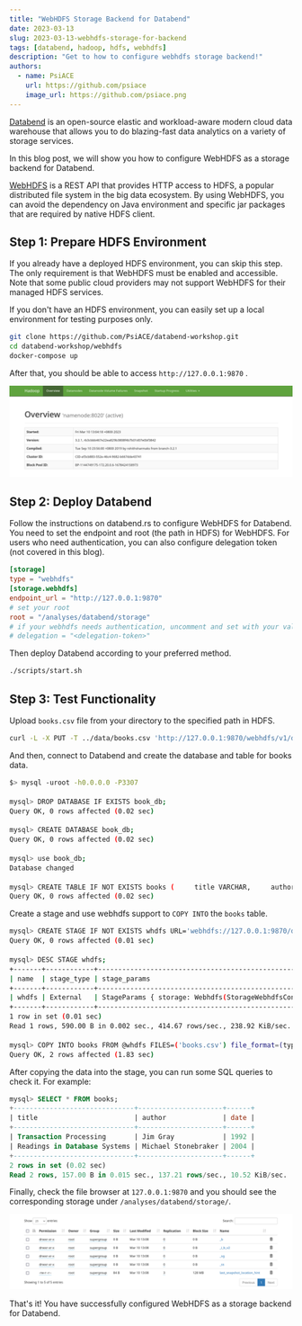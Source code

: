 ```yaml
---
title: "WebHDFS Storage Backend for Databend"
date: 2023-03-13
slug: 2023-03-13-webhdfs-storage-for-backend
tags: [databend, hadoop, hdfs, webhdfs]
description: "Get to how to configure webhdfs storage backend!"
authors:
  - name: PsiACE
    url: https://github.com/psiace
    image_url: https://github.com/psiace.png
---
```


[Databend](https://github.com/datafuselabs/databend) is an open-source elastic and workload-aware modern cloud data warehouse that allows you to do blazing-fast data analytics on a variety of storage services.

In this blog post, we will show you how to configure WebHDFS as a storage backend for Databend.

[WebHDFS](https://hadoop.apache.org/docs/current/hadoop-project-dist/hadoop-hdfs/WebHDFS.html) is a REST API that provides HTTP access to HDFS, a popular distributed file system in the big data ecosystem. By using WebHDFS, you can avoid the dependency on Java environment and specific jar packages that are required by native HDFS client.

## Step 1: Prepare HDFS Environment

If you already have a deployed HDFS environment, you can skip this step. The only requirement is that WebHDFS must be enabled and accessible. Note that some public cloud providers may not support WebHDFS for their managed HDFS services.

If you don't have an HDFS environment, you can easily set up a local environment for testing purposes only.

```bash
git clone https://github.com/PsiACE/databend-workshop.git
cd databend-workshop/webhdfs
docker-compose up
```

After that, you should be able to access `http://127.0.0.1:9870` .

![](../static/img/blog/webhdfs-1.png)

## Step 2: Deploy Databend

Follow the instructions on databend.rs to configure WebHDFS for Databend. You need to set the endpoint and root (the path in HDFS) for WebHDFS. For users who need authentication, you can also configure delegation token (not covered in this blog).

```toml
[storage]
type = "webhdfs"
[storage.webhdfs]
endpoint_url = "http://127.0.0.1:9870"
# set your root
root = "/analyses/databend/storage"
# if your webhdfs needs authentication, uncomment and set with your value
# delegation = "<delegation-token>"
```

Then deploy Databend according to your preferred method.

```bash
./scripts/start.sh
```

## Step 3: Test Functionality

Upload `books.csv` file from your directory to the specified path in HDFS.

```bash
curl -L -X PUT -T ../data/books.csv 'http://127.0.0.1:9870/webhdfs/v1/data-files/books.csv?op=CREATE&overwrite=true'
```

And then, connect to Databend and create the database and table for books data.

```bash
$> mysql -uroot -h0.0.0.0 -P3307

mysql> DROP DATABASE IF EXISTS book_db;
Query OK, 0 rows affected (0.02 sec)

mysql> CREATE DATABASE book_db;
Query OK, 0 rows affected (0.02 sec)

mysql> use book_db;
Database changed

mysql> CREATE TABLE IF NOT EXISTS books (     title VARCHAR,     author VARCHAR,     date VARCHAR );
Query OK, 0 rows affected (0.02 sec)
```

Create a stage and use webhdfs support to `COPY INTO` the `books` table.

```bash
mysql> CREATE STAGE IF NOT EXISTS whdfs URL='webhdfs://127.0.0.1:9870/data-files/' CONNECTION=(HTTPS='false');
Query OK, 0 rows affected (0.01 sec)

mysql> DESC STAGE whdfs;
+-------+------------+----------------------------------------------------------------------------------------------------------------------------------------+--------------------------------------------------------------------------------------------------------------------+-----------------------------------------------------------------------------------------------------------------------------------------------------------------------------------------------+-----------------+--------------------+---------+
| name  | stage_type | stage_params                                                                                                                           | copy_options                                                                                                       | file_format_options                                                                                                                                                                           | number_of_files | creator            | comment |
+-------+------------+----------------------------------------------------------------------------------------------------------------------------------------+--------------------------------------------------------------------------------------------------------------------+-----------------------------------------------------------------------------------------------------------------------------------------------------------------------------------------------+-----------------+--------------------+---------+
| whdfs | External   | StageParams { storage: Webhdfs(StorageWebhdfsConfig { endpoint_url: "http://127.0.0.1:9870", root: "/data-files/", delegation: "" }) } | CopyOptions { on_error: AbortNum(1), size_limit: 0, split_size: 0, purge: false, single: false, max_file_size: 0 } | FileFormatOptions { format: Parquet, skip_header: 0, field_delimiter: ",", record_delimiter: "\n", nan_display: "NaN", escape: "", compression: None, row_tag: "row", quote: "", name: None } |            NULL | 'root'@'127.0.0.1' |         |
+-------+------------+----------------------------------------------------------------------------------------------------------------------------------------+--------------------------------------------------------------------------------------------------------------------+-----------------------------------------------------------------------------------------------------------------------------------------------------------------------------------------------+-----------------+--------------------+---------+
1 row in set (0.01 sec)
Read 1 rows, 590.00 B in 0.002 sec., 414.67 rows/sec., 238.92 KiB/sec.

mysql> COPY INTO books FROM @whdfs FILES=('books.csv') file_format=(type=CSV field_delimiter=','  record_delimiter='\n' skip_header=0);
Query OK, 2 rows affected (1.83 sec)
```

After copying the data into the stage, you can run some SQL queries to check it. For example:

```sql
mysql> SELECT * FROM books;
+------------------------------+---------------------+------+
| title                        | author              | date |
+------------------------------+---------------------+------+
| Transaction Processing       | Jim Gray            | 1992 |
| Readings in Database Systems | Michael Stonebraker | 2004 |
+------------------------------+---------------------+------+
2 rows in set (0.02 sec)
Read 2 rows, 157.00 B in 0.015 sec., 137.21 rows/sec., 10.52 KiB/sec.
```

Finally, check the file browser at `127.0.0.1:9870` and you should see the corresponding storage under `/analyses/databend/storage/`.

![](../static/img/blog/webhdfs-2.png)

That's it! You have successfully configured WebHDFS as a storage backend for Databend.
